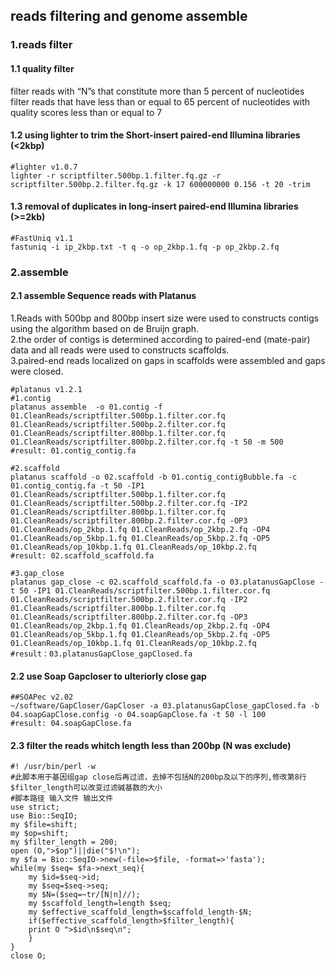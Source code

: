 ## reads filtering and genome assemble

### 1.reads filter  
#### 1.1 quality filter  
   filter reads with “N”s that constitute more than 5 percent of nucleotides  
   filter reads that have less than or equal to 65 percent of nucleotides with quality scores less than or equal to 7  
#### 1.2 using lighter to trim the Short-insert paired-end Illumina libraries (<2kbp)  
   ```
   #lighter v1.0.7
   lighter -r scriptfilter.500bp.1.filter.fq.gz -r scriptfilter.500bp.2.filter.fq.gz -k 17 600000000 0.156 -t 20 -trim
   ```
#### 1.3 removal of duplicates in long-insert paired-end Illumina libraries (>=2kb)
   ```
   #FastUniq v1.1
   fastuniq -i ip_2kbp.txt -t q -o op_2kbp.1.fq -p op_2kbp.2.fq
   ```
### 2.assemble
#### 2.1 assemble Sequence reads with Platanus
   1.Reads with 500bp and 800bp insert size were used to constructs contigs using the algorithm based on de Bruijn graph.  
   2.the order of contigs is determined according to paired-end (mate-pair) data and all reads were used to constructs scaffolds.  
   3.paired-end reads localized on gaps in scaffolds were assembled and gaps were closed.  
   ```
   #platanus v1.2.1
   #1.contig
   platanus assemble  -o 01.contig -f 01.CleanReads/scriptfilter.500bp.1.filter.cor.fq 01.CleanReads/scriptfilter.500bp.2.filter.cor.fq 01.CleanReads/scriptfilter.800bp.1.filter.cor.fq 01.CleanReads/scriptfilter.800bp.2.filter.cor.fq -t 50 -m 500
   #result: 01.contig_contig.fa
   
   #2.scaffold
   platanus scaffold -o 02.scaffold -b 01.contig_contigBubble.fa -c 01.contig_contig.fa -t 50 -IP1 01.CleanReads/scriptfilter.500bp.1.filter.cor.fq 01.CleanReads/scriptfilter.500bp.2.filter.cor.fq -IP2 01.CleanReads/scriptfilter.800bp.1.filter.cor.fq 01.CleanReads/scriptfilter.800bp.2.filter.cor.fq -OP3 01.CleanReads/op_2kbp.1.fq 01.CleanReads/op_2kbp.2.fq -OP4 01.CleanReads/op_5kbp.1.fq 01.CleanReads/op_5kbp.2.fq -OP5 01.CleanReads/op_10kbp.1.fq 01.CleanReads/op_10kbp.2.fq
   #result: 02.scaffold_scaffold.fa

   #3.gap_close
   platanus gap_close -c 02.scaffold_scaffold.fa -o 03.platanusGapClose -t 50 -IP1 01.CleanReads/scriptfilter.500bp.1.filter.cor.fq 01.CleanReads/scriptfilter.500bp.2.filter.cor.fq -IP2 01.CleanReads/scriptfilter.800bp.1.filter.cor.fq 01.CleanReads/scriptfilter.800bp.2.filter.cor.fq -OP3 01.CleanReads/op_2kbp.1.fq 01.CleanReads/op_2kbp.2.fq -OP4 01.CleanReads/op_5kbp.1.fq 01.CleanReads/op_5kbp.2.fq -OP5 01.CleanReads/op_10kbp.1.fq 01.CleanReads/op_10kbp.2.fq
   #result：03.platanusGapClose_gapClosed.fa
   ```
#### 2.2 use Soap Gapcloser to ulteriorly close gap
   ```
   ##SOAPec v2.02 
   ~/software/GapCloser/GapCloser -a 03.platanusGapClose_gapClosed.fa -b 04.soapGapClose.config -o 04.soapGapClose.fa -t 50 -l 100
   #result: 04.soapGapClose.fa
   ```
#### 2.3 filter the reads whitch length less than 200bp (N was exclude)
```
#! /usr/bin/perl -w
#此脚本用于基因组gap close后再过滤，去掉不包括N的200bp及以下的序列,修改第8行$filter_length可以改变过滤碱基数的大小
#脚本路径 输入文件 输出文件
use strict;
use Bio::SeqIO;
my $file=shift;
my $op=shift;
my $filter_length = 200;
open (O,">$op")||die("$!\n");
my $fa = Bio::SeqIO->new(-file=>$file, -format=>'fasta');
while(my $seq= $fa->next_seq){
    my $id=$seq->id;
    my $seq=$seq->seq;
    my $N=($seq=~tr/[N|n]//);
    my $scaffold_length=length $seq;
    my $effective_scaffold_length=$scaffold_length-$N;
    if($effective_scaffold_length>$filter_length){
    print O ">$id\n$seq\n";
    }
}
close O;
```
